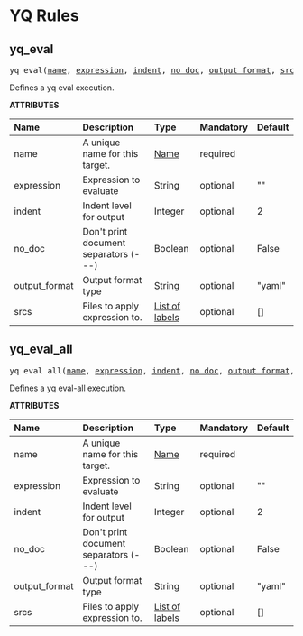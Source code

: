 <!-- Generated with Stardoc: http://skydoc.bazel.build -->

# YQ Rules

<a id="#yq_eval"></a>

## yq_eval

<pre>
yq_eval(<a href="#yq_eval-name">name</a>, <a href="#yq_eval-expression">expression</a>, <a href="#yq_eval-indent">indent</a>, <a href="#yq_eval-no_doc">no_doc</a>, <a href="#yq_eval-output_format">output_format</a>, <a href="#yq_eval-srcs">srcs</a>)
</pre>

Defines a yq eval execution.

**ATTRIBUTES**


| Name  | Description | Type | Mandatory | Default |
| :------------- | :------------- | :------------- | :------------- | :------------- |
| <a id="yq_eval-name"></a>name |  A unique name for this target.   | <a href="https://bazel.build/docs/build-ref.html#name">Name</a> | required |  |
| <a id="yq_eval-expression"></a>expression |  Expression to evaluate   | String | optional | "" |
| <a id="yq_eval-indent"></a>indent |  Indent level for output   | Integer | optional | 2 |
| <a id="yq_eval-no_doc"></a>no_doc |  Don't print document separators (---)   | Boolean | optional | False |
| <a id="yq_eval-output_format"></a>output_format |  Output format type   | String | optional | "yaml" |
| <a id="yq_eval-srcs"></a>srcs |  Files to apply expression to.   | <a href="https://bazel.build/docs/build-ref.html#labels">List of labels</a> | optional | [] |


<a id="#yq_eval_all"></a>

## yq_eval_all

<pre>
yq_eval_all(<a href="#yq_eval_all-name">name</a>, <a href="#yq_eval_all-expression">expression</a>, <a href="#yq_eval_all-indent">indent</a>, <a href="#yq_eval_all-no_doc">no_doc</a>, <a href="#yq_eval_all-output_format">output_format</a>, <a href="#yq_eval_all-srcs">srcs</a>)
</pre>

Defines a yq eval-all execution.

**ATTRIBUTES**


| Name  | Description | Type | Mandatory | Default |
| :------------- | :------------- | :------------- | :------------- | :------------- |
| <a id="yq_eval_all-name"></a>name |  A unique name for this target.   | <a href="https://bazel.build/docs/build-ref.html#name">Name</a> | required |  |
| <a id="yq_eval_all-expression"></a>expression |  Expression to evaluate   | String | optional | "" |
| <a id="yq_eval_all-indent"></a>indent |  Indent level for output   | Integer | optional | 2 |
| <a id="yq_eval_all-no_doc"></a>no_doc |  Don't print document separators (---)   | Boolean | optional | False |
| <a id="yq_eval_all-output_format"></a>output_format |  Output format type   | String | optional | "yaml" |
| <a id="yq_eval_all-srcs"></a>srcs |  Files to apply expression to.   | <a href="https://bazel.build/docs/build-ref.html#labels">List of labels</a> | optional | [] |


